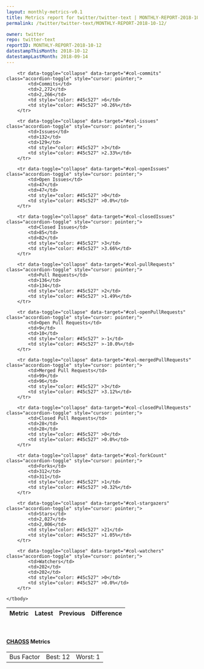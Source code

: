 ```yaml
---
layout: monthly-metrics-v0.1
title: Metrics report for twitter/twitter-text | MONTHLY-REPORT-2018-10-12 | 2018-10-12
permalink: /twitter/twitter-text/MONTHLY-REPORT-2018-10-12/

owner: twitter
repo: twitter-text
reportID: MONTHLY-REPORT-2018-10-12
datestampThisMonth: 2018-10-12
datestampLastMonth: 2018-09-14
---
```



<table class="table table-condensed" style="border-collapse:collapse;">
    <thead>
    <tr>
        <th>Metric</th>
        <th>Latest</th>
        <th>Previous</th>
        <th colspan="2" style="text-align: center;">Difference</th>
    </tr>
    </thead>
    <tbody>

        <tr data-toggle="collapse" data-target="#col-commits" class="accordion-toggle" style="cursor: pointer;">
            <td>Commits</td>
            <td>2,272</td>
            <td>2,266</td>
            <td style="color: #45c527" >6</td>
            <td style="color: #45c527" >0.26%</td>
        </tr>
        
        <tr data-toggle="collapse" data-target="#col-issues" class="accordion-toggle" style="cursor: pointer;">
            <td>Issues</td>
            <td>132</td>
            <td>129</td>
            <td style="color: #45c527" >3</td>
            <td style="color: #45c527" >2.33%</td>
        </tr>
        
        <tr data-toggle="collapse" data-target="#col-openIssues" class="accordion-toggle" style="cursor: pointer;">
            <td>Open Issues</td>
            <td>47</td>
            <td>47</td>
            <td style="color: #45c527" >0</td>
            <td style="color: #45c527" >0.0%</td>
        </tr>
        
        <tr data-toggle="collapse" data-target="#col-closedIssues" class="accordion-toggle" style="cursor: pointer;">
            <td>Closed Issues</td>
            <td>85</td>
            <td>82</td>
            <td style="color: #45c527" >3</td>
            <td style="color: #45c527" >3.66%</td>
        </tr>
        
        <tr data-toggle="collapse" data-target="#col-pullRequests" class="accordion-toggle" style="cursor: pointer;">
            <td>Pull Requests</td>
            <td>136</td>
            <td>134</td>
            <td style="color: #45c527" >2</td>
            <td style="color: #45c527" >1.49%</td>
        </tr>
        
        <tr data-toggle="collapse" data-target="#col-openPullRequests" class="accordion-toggle" style="cursor: pointer;">
            <td>Open Pull Requests</td>
            <td>9</td>
            <td>10</td>
            <td style="color: #45c527" >-1</td>
            <td style="color: #45c527" >-10.0%</td>
        </tr>
        
        <tr data-toggle="collapse" data-target="#col-mergedPullRequests" class="accordion-toggle" style="cursor: pointer;">
            <td>Merged Pull Requests</td>
            <td>99</td>
            <td>96</td>
            <td style="color: #45c527" >3</td>
            <td style="color: #45c527" >3.12%</td>
        </tr>
        
        <tr data-toggle="collapse" data-target="#col-closedPullRequests" class="accordion-toggle" style="cursor: pointer;">
            <td>Closed Pull Requests</td>
            <td>28</td>
            <td>28</td>
            <td style="color: #45c527" >0</td>
            <td style="color: #45c527" >0.0%</td>
        </tr>
        
        <tr data-toggle="collapse" data-target="#col-forkCount" class="accordion-toggle" style="cursor: pointer;">
            <td>Forks</td>
            <td>312</td>
            <td>311</td>
            <td style="color: #45c527" >1</td>
            <td style="color: #45c527" >0.32%</td>
        </tr>
        
        <tr data-toggle="collapse" data-target="#col-stargazers" class="accordion-toggle" style="cursor: pointer;">
            <td>Stars</td>
            <td>2,027</td>
            <td>2,006</td>
            <td style="color: #45c527" >21</td>
            <td style="color: #45c527" >1.05%</td>
        </tr>
        
        <tr data-toggle="collapse" data-target="#col-watchers" class="accordion-toggle" style="cursor: pointer;">
            <td>Watchers</td>
            <td>202</td>
            <td>202</td>
            <td style="color: #45c527" >0</td>
            <td style="color: #45c527" >0.0%</td>
        </tr>
        
    </tbody>
</table>
<br>
<h4><a target="_blank" href="https://chaoss.community/">CHAOSS</a> Metrics</h4>

<table class="table table-condensed" style="border-collapse:collapse;">
    <tbody>
        <td>Bus Factor</td>
        <td>Best: 12</td>
        <td>Worst: 1</td>
    </tbody>
</table>
